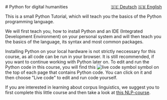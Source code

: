 <div style="float: right;">
  <a href="../de/intro.html" style="margin-left: 10px;">🇩🇪 Deutsch</a>
  <a href="../en/intro.html">🇬🇧 English</a>
</div>
# Python for digital humanities

This is a small Python Tutorial, which will teach you the basics of the Python 
programming language.

We will first teach you, how to install Python and an IDE (Integrated 
Development Environment) on your personal system and will then teach you the 
basics of the language, its syntax and most common packages.

Installing Python on your local hardware is not strictly neccessary for this course, as all code can be run in your browser. 
It is still recommended, if you want to continue working with Python later on.
To edit and run the Python code in this course, you will find this ![live code symbol](code_symbol.PNG) symbol on the top of each page that contains Python code. You can click on it and then choose "Live code" to edit and run code yourself.


If you are interested in learning about corpus linguistics, we suggest you to
first complete this little course and then take a look at 
[this NLP-course](https://github.com/K-RLange/dhNLP).

```{tableofcontents}
```
